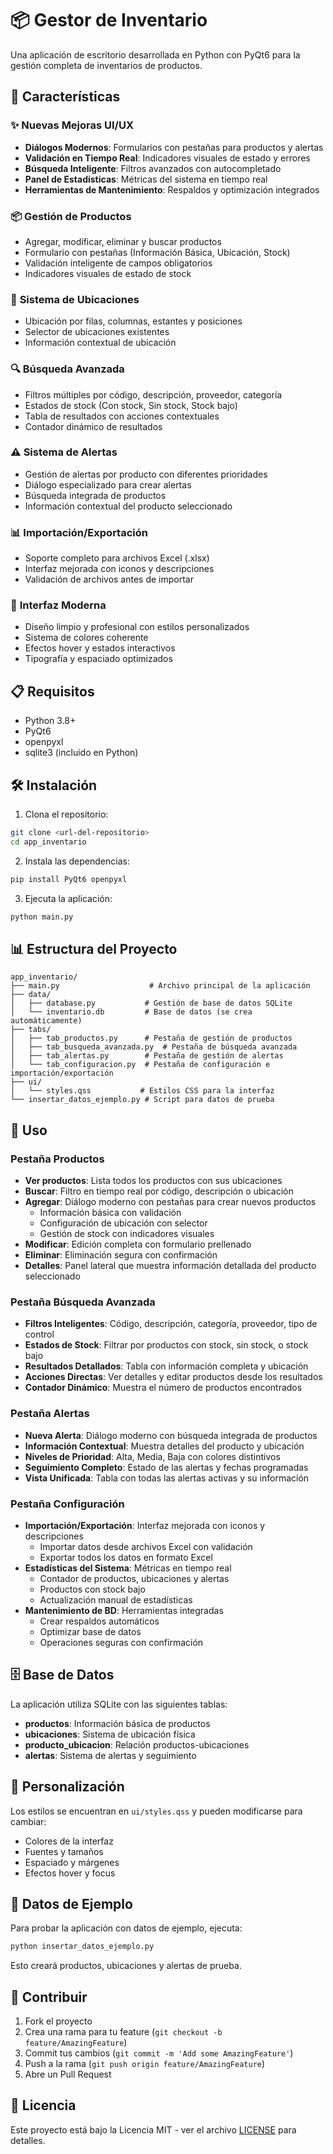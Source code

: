 # 📦 Gestor de Inventario

Una aplicación de escritorio desarrollada en Python con PyQt6 para la gestión completa de inventarios de productos.

## 🚀 Características

### ✨ **Nuevas Mejoras UI/UX**
- **Diálogos Modernos**: Formularios con pestañas para productos y alertas
- **Validación en Tiempo Real**: Indicadores visuales de estado y errores
- **Búsqueda Inteligente**: Filtros avanzados con autocompletado
- **Panel de Estadísticas**: Métricas del sistema en tiempo real
- **Herramientas de Mantenimiento**: Respaldos y optimización integrados

### 📦 **Gestión de Productos**
- Agregar, modificar, eliminar y buscar productos
- Formulario con pestañas (Información Básica, Ubicación, Stock)
- Validación inteligente de campos obligatorios
- Indicadores visuales de estado de stock

### 📍 **Sistema de Ubicaciones**
- Ubicación por filas, columnas, estantes y posiciones
- Selector de ubicaciones existentes
- Información contextual de ubicación

### 🔍 **Búsqueda Avanzada**
- Filtros múltiples por código, descripción, proveedor, categoría
- Estados de stock (Con stock, Sin stock, Stock bajo)
- Tabla de resultados con acciones contextuales
- Contador dinámico de resultados

### ⚠️ **Sistema de Alertas**
- Gestión de alertas por producto con diferentes prioridades
- Diálogo especializado para crear alertas
- Búsqueda integrada de productos
- Información contextual del producto seleccionado

### 📊 **Importación/Exportación**
- Soporte completo para archivos Excel (.xlsx)
- Interfaz mejorada con iconos y descripciones
- Validación de archivos antes de importar

### 🎨 **Interfaz Moderna**
- Diseño limpio y profesional con estilos personalizados
- Sistema de colores coherente
- Efectos hover y estados interactivos
- Tipografía y espaciado optimizados

## 📋 Requisitos

- Python 3.8+
- PyQt6
- openpyxl
- sqlite3 (incluido en Python)

## 🛠️ Instalación

1. Clona el repositorio:
```bash
git clone <url-del-repositorio>
cd app_inventario
```

2. Instala las dependencias:
```bash
pip install PyQt6 openpyxl
```

3. Ejecuta la aplicación:
```bash
python main.py
```

## 📊 Estructura del Proyecto

```
app_inventario/
├── main.py                    # Archivo principal de la aplicación
├── data/
│   ├── database.py           # Gestión de base de datos SQLite
│   └── inventario.db         # Base de datos (se crea automáticamente)
├── tabs/
│   ├── tab_productos.py      # Pestaña de gestión de productos
│   ├── tab_busqueda_avanzada.py  # Pestaña de búsqueda avanzada
│   ├── tab_alertas.py        # Pestaña de gestión de alertas
│   └── tab_configuracion.py  # Pestaña de configuración e importación/exportación
├── ui/
│   └── styles.qss           # Estilos CSS para la interfaz
└── insertar_datos_ejemplo.py # Script para datos de prueba
```

## 🎯 Uso

### Pestaña Productos
- **Ver productos**: Lista todos los productos con sus ubicaciones
- **Buscar**: Filtro en tiempo real por código, descripción o ubicación
- **Agregar**: Diálogo moderno con pestañas para crear nuevos productos
  - Información básica con validación
  - Configuración de ubicación con selector
  - Gestión de stock con indicadores visuales
- **Modificar**: Edición completa con formulario prellenado
- **Eliminar**: Eliminación segura con confirmación
- **Detalles**: Panel lateral que muestra información detallada del producto seleccionado

### Pestaña Búsqueda Avanzada
- **Filtros Inteligentes**: Código, descripción, categoría, proveedor, tipo de control
- **Estados de Stock**: Filtrar por productos con stock, sin stock, o stock bajo
- **Resultados Detallados**: Tabla con información completa y ubicación
- **Acciones Directas**: Ver detalles y editar productos desde los resultados
- **Contador Dinámico**: Muestra el número de productos encontrados

### Pestaña Alertas
- **Nueva Alerta**: Diálogo moderno con búsqueda integrada de productos
- **Información Contextual**: Muestra detalles del producto y ubicación
- **Niveles de Prioridad**: Alta, Media, Baja con colores distintivos
- **Seguimiento Completo**: Estado de las alertas y fechas programadas
- **Vista Unificada**: Tabla con todas las alertas activas y su información

### Pestaña Configuración
- **Importación/Exportación**: Interfaz mejorada con iconos y descripciones
  - Importar datos desde archivos Excel con validación
  - Exportar todos los datos en formato Excel
- **Estadísticas del Sistema**: Métricas en tiempo real
  - Contador de productos, ubicaciones y alertas
  - Productos con stock bajo
  - Actualización manual de estadísticas
- **Mantenimiento de BD**: Herramientas integradas
  - Crear respaldos automáticos
  - Optimizar base de datos
  - Operaciones seguras con confirmación

## 🗄️ Base de Datos

La aplicación utiliza SQLite con las siguientes tablas:

- **productos**: Información básica de productos
- **ubicaciones**: Sistema de ubicación física
- **producto_ubicacion**: Relación productos-ubicaciones
- **alertas**: Sistema de alertas y seguimiento

## 🎨 Personalización

Los estilos se encuentran en `ui/styles.qss` y pueden modificarse para cambiar:
- Colores de la interfaz
- Fuentes y tamaños
- Espaciado y márgenes
- Efectos hover y focus

## 📝 Datos de Ejemplo

Para probar la aplicación con datos de ejemplo, ejecuta:
```bash
python insertar_datos_ejemplo.py
```

Esto creará productos, ubicaciones y alertas de prueba.

## 🤝 Contribuir

1. Fork el proyecto
2. Crea una rama para tu feature (`git checkout -b feature/AmazingFeature`)
3. Commit tus cambios (`git commit -m 'Add some AmazingFeature'`)
4. Push a la rama (`git push origin feature/AmazingFeature`)
5. Abre un Pull Request

## 📄 Licencia

Este proyecto está bajo la Licencia MIT - ver el archivo [LICENSE](LICENSE) para detalles.
